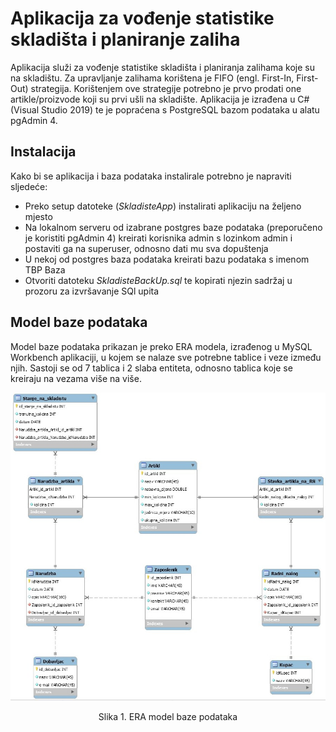 # Aplikacija za vođenje statistike skladišta i planiranje zaliha
Aplikacija služi za vođenje statistike skladišta i planiranja zalihama koje su na skladištu. Za upravljanje zalihama korištena je FIFO (engl. First-In, First-Out) strategija. Korištenjem ove strategije potrebno je prvo prodati one artikle/proizvode koji su prvi ušli na skladište. Aplikacija je izrađena u C# (Visual Studio 2019) te je popraćena s PostgreSQL bazom podataka u alatu pgAdmin 4.

## Instalacija
Kako bi se aplikacija i baza podataka instalirale potrebno je napraviti sljedeće:
* Preko setup datoteke (*SkladisteApp*) instalirati aplikaciju na željeno mjesto
* Na lokalnom serveru od izabrane postgres baze podataka (preporučeno je koristiti pgAdmin 4) kreirati korisnika admin s lozinkom  admin i postaviti ga na superuser, odnosno dati mu sva dopuštenja
* U nekoj od postgres baza podataka kreirati bazu podataka s imenom TBP Baza
* Otvoriti datoteku *SkladisteBackUp.sql* te kopirati njezin sadržaj u prozoru za izvršavanje SQl upita

## Model baze podataka
Model baze podataka prikazan je preko ERA modela, izrađenog u MySQL Workbench aplikaciji, u kojem se nalaze sve potrebne tablice i veze između njih. Sastoji se od 7 tablica i 2 slaba entiteta, odnosno tablica koje se kreiraju na vezama više na više. 

![](https://github.com/agrgosevic/SkladisteApp/blob/master/Latex/slike/ERA.jpeg?raw=true)
<p align="center"> Slika 1. ERA model baze podataka </p>
